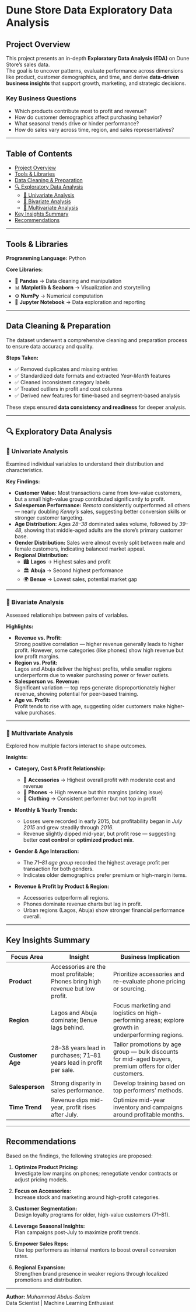 #  Dune Store Data Exploratory Data Analysis

## Project Overview
This project presents an in-depth **Exploratory Data Analysis (EDA)** on Dune Store’s sales data.  
The goal is to uncover patterns, evaluate performance across dimensions like product, customer demographics, and time, and derive **data-driven business insights** that support growth, marketing, and strategic decisions.

### Key Business Questions
- Which products contribute most to profit and revenue?  
- How do customer demographics affect purchasing behavior?  
- What seasonal trends drive or hinder performance?  
- How do sales vary across time, region, and sales representatives?

---

##  Table of Contents
- [Project Overview](#project-overview)
- [Tools & Libraries](#tools--libraries)
- [Data Cleaning & Preparation](#data-cleaning--preparation)
- [🔍 Exploratory Data Analysis](#-exploratory-data-analysis)
  - [🔸 Univariate Analysis](#-univariate-analysis)
  - [🔸 Bivariate Analysis](#-bivariate-analysis)
  - [🔸 Multivariate Analysis](#-multivariate-analysis)
- [Key Insights Summary](#key-insights-summary)
- [Recommendations](#recommendations)

---

## Tools & Libraries

**Programming Language:** Python  

**Core Libraries:**
- 🧮 **Pandas** → Data cleaning and manipulation  
- 📊 **Matplotlib & Seaborn** → Visualization and storytelling  
- ⚙️ **NumPy** → Numerical computation  
- 📓 **Jupyter Notebook** → Data exploration and reporting  

---

## Data Cleaning & Preparation
The dataset underwent a comprehensive cleaning and preparation process to ensure data accuracy and quality.

**Steps Taken:**
- ✅ Removed duplicates and missing entries  
- ✅ Standardized date formats and extracted *Year-Month* features  
- ✅ Cleaned inconsistent category labels  
- ✅ Treated outliers in profit and cost columns  
- ✅ Derived new features for time-based and segment-based analysis  

These steps ensured **data consistency and readiness** for deeper analysis.

---

## 🔍 Exploratory Data Analysis

### 🔸 Univariate Analysis
Examined individual variables to understand their distribution and characteristics.

**Key Findings:**
- **Customer Value:** Most transactions came from low-value customers, but a small high-value group contributed significantly to profit.  
- **Salesperson Performance:** *Remota* consistently outperformed all others — nearly doubling *Kenny’s* sales, suggesting better conversion skills or stronger customer targeting.  
- **Age Distribution:** Ages *28–38* dominated sales volume, followed by *39–48*, showing that middle-aged adults are the store’s primary customer base.  
- **Gender Distribution:** Sales were almost evenly split between male and female customers, indicating balanced market appeal.  
- **Regional Distribution:**  
  - 🏙️ **Lagos** → Highest sales and profit  
  - 🏛️ **Abuja** → Second highest performance  
  - 🌍 **Benue** → Lowest sales, potential market gap  

---

### 🔸 Bivariate Analysis
Assessed relationships between pairs of variables.

**Highlights:**
- **Revenue vs. Profit:**  
  Strong positive correlation — higher revenue generally leads to higher profit. However, some categories (like phones) show high revenue but low profit margins.  
- **Region vs. Profit:**  
  Lagos and Abuja deliver the highest profits, while smaller regions underperform due to weaker purchasing power or fewer outlets.  
- **Salesperson vs. Revenue:**  
  Significant variation — top reps generate disproportionately higher revenue, showing potential for peer-based training.  
- **Age vs. Profit:**  
  Profit tends to rise with age, suggesting older customers make higher-value purchases.

---

### 🔸 Multivariate Analysis
Explored how multiple factors interact to shape outcomes.

**Insights:**
- **Category, Cost & Profit Relationship:**  
  - 👜 **Accessories** → Highest overall profit with moderate cost and revenue  
  - 📱 **Phones** → High revenue but thin margins (pricing issue)  
  - 👕 **Clothing** → Consistent performer but not top in profit  

- **Monthly & Yearly Trends:**  
  - Losses were recorded in early 2015, but profitability began in *July 2015* and grew steadily through *2016*.  
  - Revenue slightly dipped mid-year, but profit rose — suggesting better **cost control** or **optimized product mix**.  

- **Gender & Age Interaction:**  
  - The *71–81 age group* recorded the highest average profit per transaction for both genders.  
  - Indicates older demographics prefer premium or high-margin items.  

- **Revenue & Profit by Product & Region:**  
  - Accessories outperform all regions.  
  - Phones dominate revenue charts but lag in profit.  
  - Urban regions (Lagos, Abuja) show stronger financial performance overall.  

---

##  Key Insights Summary

| **Focus Area** | **Insight** | **Business Implication** |
|----------------|-------------|---------------------------|
| **Product** | Accessories are the most profitable; Phones bring high revenue but low profit. | Prioritize accessories and re-evaluate phone pricing or sourcing. |
| **Region** | Lagos and Abuja dominate; Benue lags behind. | Focus marketing and logistics on high-performing areas; explore growth in underperforming regions. |
| **Customer Age** | 28–38 years lead in purchases; 71–81 years lead in profit per sale. | Tailor promotions by age group — bulk discounts for mid-aged buyers, premium offers for older customers. |
| **Salesperson** | Strong disparity in sales performance. | Develop training based on top performers’ methods. |
| **Time Trend** | Revenue dips mid-year, profit rises after July. | Optimize mid-year inventory and campaigns around profitable months. |

---

##  Recommendations

Based on the findings, the following strategies are proposed:

1. **Optimize Product Pricing:**  
   Investigate low margins on phones; renegotiate vendor contracts or adjust pricing models.  

2. **Focus on Accessories:**  
   Increase stock and marketing around high-profit categories.  

3. **Customer Segmentation:**  
   Design loyalty programs for older, high-value customers (71–81).  

4. **Leverage Seasonal Insights:**  
   Plan campaigns post-July to maximize profit trends.  

5. **Empower Sales Reps:**  
   Use top performers as internal mentors to boost overall conversion rates.  

6. **Regional Expansion:**  
   Strengthen brand presence in weaker regions through localized promotions and distribution.  

---

 **Author:** *Muhammad Abdus-Salam*  
 Data Scientist | Machine Learning Enthusiast  
